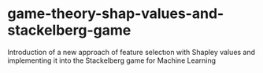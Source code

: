 # game-theory-shap-values-and-stackelberg-game
Introduction of a new approach of feature selectıon with Shapley values and implementing it into the Stackelberg game for Machine Learning
